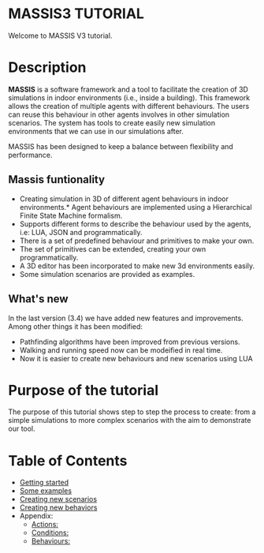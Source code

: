 # MASSIS3 TUTORIAL


Welcome to MASSIS V3 tutorial.

# Description

**MASSIS** is a software framework and a tool to facilitate the creation of 3D simulations in indoor environments (i.e., inside a building). This framework allows the creation of multiple agents with different behaviours. The users can reuse this behaviour in other agents involves in other simulation scenarios. The system has tools to create easily new simulation environments that we can use in our simulations after.

MASSIS has been designed to keep a balance between flexibility and performance.

<!-- The next figure shows the MASSIS' software architecture. -->

## Massis funtionality

* Creating simulation in 3D of different agent behaviours in indoor environments.* Agent behaviours are implemented using a Hierarchical Finite State Machine formalism.
* Supports different forms to describe the behaviour used by the agents, i.e:  LUA, JSON and programmatically.
* There is a set of predefined behaviour and primitives to make your own.
* The set of primitives can be extended, creating your own programmatically.
* A 3D editor has been incorporated to make new 3d environments easily.
* Some simulation scenarios are provided as examples.

## What's new

In the last version (3.4) we have added new features and improvements. Among other things it has been modified:

* Pathfinding algorithms have been improved from previous versions.
* Walking and running speed now can be modeified in real time. 
* Now it is easier to create new behaviours and new scenarios using LUA


# Purpose of the tutorial

The purpose of this tutorial shows step to step the process to create: from a simple simulations to more complex scenarios with the aim to demonstrate our tool.

# Table of Contents

* [Getting started](getting_started.md)
* [Some examples](Examples.md)
* [Creating new scenarios](creatingNewScenario.md)
* [Creating new behaviors](creatingNewBehavior.md)
* Appendix:
    * [Actions:](appendix_actions.md)
    * [Conditions:](appendix_conditions.md)
    * [Behaviours:](appendix_behaviours.md)


